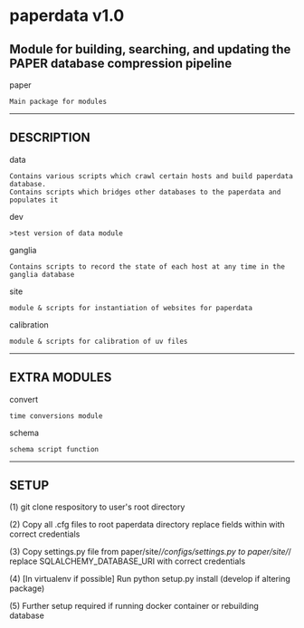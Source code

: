 paperdata v1.0
==============

Module for building, searching, and updating the PAPER database compression pipeline
------------------------------------------------------------------------------------

paper
```
Main package for modules
```
-----------
DESCRIPTION
-----------

data
```
Contains various scripts which crawl certain hosts and build paperdata database.
Contains scripts which bridges other databases to the paperdata and populates it
```

dev
```
>test version of data module
```

ganglia
```
Contains scripts to record the state of each host at any time in the ganglia database
```

site
```
module & scripts for instantiation of websites for paperdata
```

calibration
```
module & scripts for calibration of uv files
```

-------------
EXTRA MODULES
-------------

convert
```
time conversions module
```

schema
```
schema script function
```
-----
SETUP
-----

(1) git clone respository to user's root directory

(2) Copy all .cfg files to root paperdata directory
    replace fields within with correct credentials

(3) Copy settings.py file from paper/site/*/configs/settings.py to paper/site/*/
    replace SQLALCHEMY_DATABASE_URI with correct credentials

(4) [In virtualenv if possible] Run python setup.py install (develop if altering package)

(5) Further setup required if running docker container or rebuilding database
